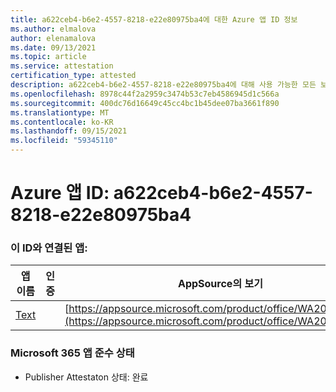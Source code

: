 ```yaml
---
title: a622ceb4-b6e2-4557-8218-e22e80975ba4에 대한 Azure 앱 ID 정보
ms.author: elmalova
author: elenamalova
ms.date: 09/13/2021
ms.topic: article
ms.service: attestation
certification_type: attested
description: a622ceb4-b6e2-4557-8218-e22e80975ba4에 대해 사용 가능한 모든 보안 및 규정 준수 정보입니다.
ms.openlocfilehash: 8978c44f2a2959c3474b53c7eb4586945d1c566a
ms.sourcegitcommit: 400dc76d16649c45cc4bc1b45dee07ba3661f890
ms.translationtype: MT
ms.contentlocale: ko-KR
ms.lasthandoff: 09/15/2021
ms.locfileid: "59345110"
---
```

# <a name="azure-app-id-a622ceb4-b6e2-4557-8218-e22e80975ba4"></a>Azure 앱 ID: a622ceb4-b6e2-4557-8218-e22e80975ba4


### <a name="apps-associated-with-this-id"></a>이 ID와 연결된 앱:
| **앱 이름** | **인증** | **AppSource의 보기** |
|--------------|---------------|-----------------------|
| [Text](https://docs.microsoft.com/microsoft-365-app-certification/forward/WA200000383) |  | [https://appsource.microsoft.com/product/office/WA200000383](https://appsource.microsoft.com/product/office/WA200000383) |

### <a name="microsoft-365-app-compliance-status"></a>Microsoft 365 앱 준수 상태
- Publisher Attestaton 상태: 완료
